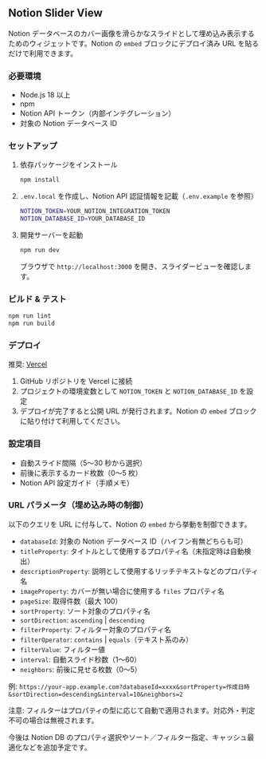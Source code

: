 ## Notion Slider View

Notion データベースのカバー画像を滑らかなスライドとして埋め込み表示するためのウィジェットです。Notion の `embed` ブロックにデプロイ済み URL を貼るだけで利用できます。

### 必要環境

- Node.js 18 以上
- npm
- Notion API トークン（内部インテグレーション）
- 対象の Notion データベース ID

### セットアップ

1. 依存パッケージをインストール

   ```bash
   npm install
   ```

2. `.env.local` を作成し、Notion API 認証情報を記載（`.env.example` を参照）

   ```bash
   NOTION_TOKEN=YOUR_NOTION_INTEGRATION_TOKEN
   NOTION_DATABASE_ID=YOUR_DATABASE_ID
   ```

3. 開発サーバーを起動

   ```bash
   npm run dev
   ```

   ブラウザで `http://localhost:3000` を開き、スライダービューを確認します。

### ビルド & テスト

```bash
npm run lint
npm run build
```

### デプロイ

推奨: [Vercel](https://vercel.com/)

1. GitHub リポジトリを Vercel に接続
2. プロジェクトの環境変数として `NOTION_TOKEN` と `NOTION_DATABASE_ID` を設定
3. デプロイが完了すると公開 URL が発行されます。Notion の `embed` ブロックに貼り付けて利用してください。

### 設定項目

- 自動スライド間隔（5〜30 秒から選択）
- 前後に表示するカード枚数（0〜5 枚）
- Notion API 設定ガイド（手順メモ）

### URL パラメータ（埋め込み時の制御）

以下のクエリを URL に付与して、Notion の `embed` から挙動を制御できます。

- `databaseId`: 対象の Notion データベース ID（ハイフン有無どちらも可）
- `titleProperty`: タイトルとして使用するプロパティ名（未指定時は自動検出）
- `descriptionProperty`: 説明として使用するリッチテキストなどのプロパティ名
- `imageProperty`: カバーが無い場合に使用する `files` プロパティ名
- `pageSize`: 取得件数（最大 100）
- `sortProperty`: ソート対象のプロパティ名
- `sortDirection`: `ascending` | `descending`
- `filterProperty`: フィルター対象のプロパティ名
- `filterOperator`: `contains` | `equals`（テキスト系のみ）
- `filterValue`: フィルター値
- `interval`: 自動スライド秒数（1〜60）
- `neighbors`: 前後に見せる枚数（0〜5）

例: `https://your-app.example.com?databaseId=xxxx&sortProperty=作成日時&sortDirection=descending&interval=10&neighbors=2`

注意: フィルターはプロパティの型に応じて自動で適用されます。対応外・判定不可の場合は無視されます。

今後は Notion DB のプロパティ選択やソート／フィルター指定、キャッシュ最適化などを追加予定です。
